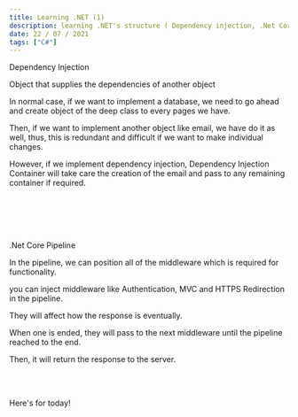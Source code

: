```yaml
---
title: Learning .NET (1)
description: learning .NET's structure ( Dependency injection, .Net Core Pipeline )
date: 22 / 07 / 2021
tags: ["C#"]
---
```


<p>Dependency Injection</p>
<p>Object that supplies the dependencies of another object</p>
<p>In normal case, if we want to implement a database, we need to go ahead and create object of the deep class to every pages we have.</p>
<p>Then, if we want to implement another object like email, we have do it as well, thus, this is redundant and difficult if we want to make individual changes.</p>
<p>However, if we implement dependency injection, Dependency Injection Container will take care the creation of the email and pass to any remaining container if required.</p>
<br/><br/><br/><br/>
<p>.Net Core Pipeline</p>
<p>In the pipeline, we can position all of the middleware which is required for functionality.</p>
<p>you can inject middleware like Authentication, MVC and HTTPS Redirection in the pipeline.</p>
<p>They will affect how the response is eventually.</p>
<p>When one is ended, they will pass to the next middleware until the pipeline reached to the end.</p>
<p>Then, it will return the response to the server.</p>

<br/><br/>

<p>Here's for today!</p>
